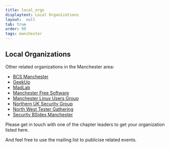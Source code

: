 ```yaml
---
title: local_orgs
displaytext: Local Organizations
layout:  null
tab: true
order: 99
tags: manchester
---
```


## Local Organizations

Other related organizations in the Manchester area:

  - [BCS Manchester](http://manchester.bcs.org/)
  - [GeekUp](http://geekup.org/)
  - [MadLab](http://madlab.org.uk/)
  - [Manchester Free Software](http://libreplanet.org/wiki/Manchester)
  - [Manchester Linux Users Group](http://www.manlug.org/)
  - [Northern UK Security
    Group](https://northernuksecuritygroup.wordpress.com/)
  - [North West Tester
    Gathering](http://www.meetup.com/North-West-Tester-Gathering)
  - [Security BSides Manchester](http://www.bsidesmcr.org.uk/)

Please get in touch with one of the chapter leaders to get your
organization listed here.

And feel free to use the mailing list to publicise related events.